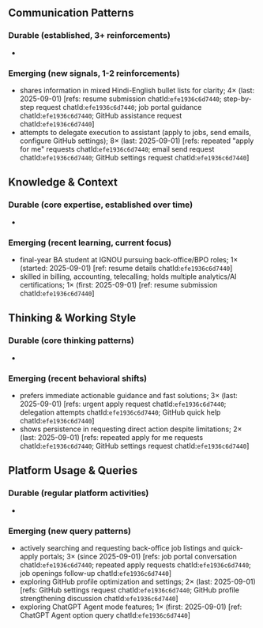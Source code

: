 ## Communication Patterns
### Durable (established, 3+ reinforcements)
-

### Emerging (new signals, 1-2 reinforcements)
- shares information in mixed Hindi-English bullet lists for clarity; 4× (last: 2025-09-01) [refs: resume submission chatId:`efe1936c6d7440`; step-by-step request chatId:`efe1936c6d7440`; job portal guidance chatId:`efe1936c6d7440`; GitHub assistance request chatId:`efe1936c6d7440`]
- attempts to delegate execution to assistant (apply to jobs, send emails, configure GitHub settings); 8× (last: 2025-09-01) [refs: repeated "apply for me" requests chatId:`efe1936c6d7440`; email send request chatId:`efe1936c6d7440`; GitHub settings request chatId:`efe1936c6d7440`]

## Knowledge & Context
### Durable (core expertise, established over time)
-

### Emerging (recent learning, current focus)
- final-year BA student at IGNOU pursuing back-office/BPO roles; 1× (started: 2025-09-01) [ref: resume details chatId:`efe1936c6d7440`]
- skilled in billing, accounting, telecalling; holds multiple analytics/AI certifications; 1× (first: 2025-09-01) [ref: resume submission chatId:`efe1936c6d7440`]

## Thinking & Working Style
### Durable (core thinking patterns)
-

### Emerging (recent behavioral shifts)
- prefers immediate actionable guidance and fast solutions; 3× (last: 2025-09-01) [refs: urgent apply request chatId:`efe1936c6d7440`; delegation attempts chatId:`efe1936c6d7440`; GitHub quick help chatId:`efe1936c6d7440`]
- shows persistence in requesting direct action despite limitations; 2× (last: 2025-09-01) [refs: repeated apply for me requests chatId:`efe1936c6d7440`; GitHub settings request chatId:`efe1936c6d7440`]

## Platform Usage & Queries
### Durable (regular platform activities)
-

### Emerging (new query patterns)
- actively searching and requesting back-office job listings and quick-apply portals; 3× (since 2025-09-01) [refs: job portal conversation chatId:`efe1936c6d7440`; repeated apply requests chatId:`efe1936c6d7440`; job openings follow-up chatId:`efe1936c6d7440`]
- exploring GitHub profile optimization and settings; 2× (last: 2025-09-01) [refs: GitHub settings request chatId:`efe1936c6d7440`; GitHub profile strengthening discussion chatId:`efe1936c6d7440`]
- exploring ChatGPT Agent mode features; 1× (first: 2025-09-01) [ref: ChatGPT Agent option query chatId:`efe1936c6d7440`]